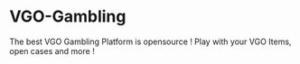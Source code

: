 # VGO-Gambling
The best VGO Gambling Platform is opensource ! Play with your VGO Items, open cases and more !
